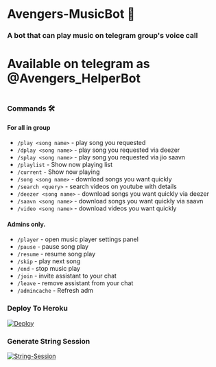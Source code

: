 <h1 align="centre">Avengers-MusicBot 🎵</h1>

### A bot that can play music on telegram group's voice call
# Available on telegram as @Avengers_HelperBot
<p align="center">
  <img src="">
</p>

### Commands 🛠
#### For all in group

- `/play <song name>` - play song you requested
- `/dplay <song name>` - play song you requested via deezer
- `/splay <song name>` - play song you requested via jio saavn
- `/playlist` - Show now playing list
- `/current` - Show now playing
- `/song <song name>` - download songs you want quickly
- `/search <query>` - search videos on youtube with details
- `/deezer <song name>` - download songs you want quickly via deezer
- `/saavn <song name>` - download songs you want quickly via saavn
- `/video <song name>` - download videos you want quickly

#### Admins only.
- `/player` - open music player settings panel
- `/pause` - pause song play
- `/resume` - resume song play
- `/skip` - play next song
- `/end` - stop music play
- `/join` - invite assistant to your chat
- `/leave` - remove assistant from your chat
- `/admincache` - Refresh adm

### Deploy To Heroku</h4>

[![Deploy](https://www.herokucdn.com/deploy/button.svg)](https://heroku.com/deploy?template=https://github.com/AK-CRAZY-TECH/Avengers-MusicBot)

### Generate String Session</h4>

[![String-Session](https://img.shields.io/badge/repl.it-generateString-yellowgreen)](https://replit.com/@AKCrazyCrazy/Avengers-Music)
